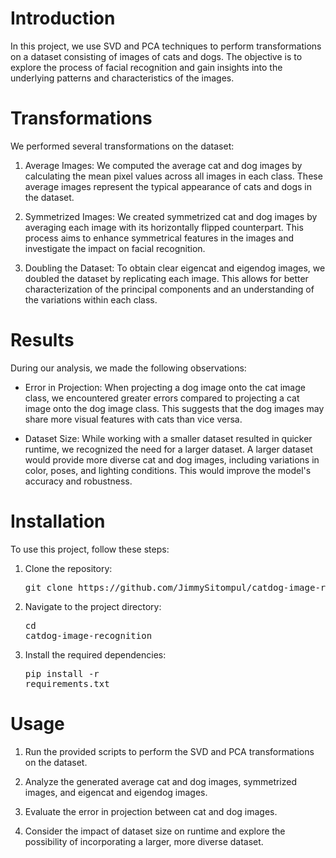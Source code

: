 # Introduction

In this project, we use SVD and PCA techniques to perform transformations on a dataset consisting of images of cats and dogs. The objective is to explore the process of facial recognition and gain insights into the underlying patterns and characteristics of the images.

# Transformations
We performed several transformations on the dataset:

1. Average Images: We computed the average cat and dog images by calculating the mean pixel values across all images in each class. These average images represent the typical appearance of cats and dogs in the dataset.

2. Symmetrized Images: We created symmetrized cat and dog images by averaging each image with its horizontally flipped counterpart. This process aims to enhance symmetrical features in the images and investigate the impact on facial recognition.

3. Doubling the Dataset: To obtain clear eigencat and eigendog images, we doubled the dataset by replicating each image. This allows for better characterization of the principal components and an understanding of the variations within each class.

# Results
During our analysis, we made the following observations:

* Error in Projection: When projecting a dog image onto the cat image class, we encountered greater errors compared to projecting a cat image onto the dog image class. This suggests that the dog images may share more visual features with cats than vice versa.

* Dataset Size: While working with a smaller dataset resulted in quicker runtime, we recognized the need for a larger dataset. A larger dataset would provide more diverse cat and dog images, including variations in color, poses, and lighting conditions. This would improve the model's accuracy and robustness.

# Installation
To use this project, follow these steps:

1. Clone the repository:
   <pre>git clone https://github.com/JimmySitompul/catdog-image-recognition.git</pre>
2. Navigate to the project directory: <pre>cd catdog-image-recognition</pre>
3. Install the required dependencies: <pre>pip install -r requirements.txt</pre>

# Usage
1. Run the provided scripts to perform the SVD and PCA transformations on the dataset.

2. Analyze the generated average cat and dog images, symmetrized images, and eigencat and eigendog images.

3. Evaluate the error in projection between cat and dog images.

4. Consider the impact of dataset size on runtime and explore the possibility of incorporating a larger, more diverse dataset.
